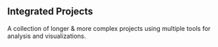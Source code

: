 ## Integrated Projects

A collection of longer & more complex projects using multiple tools for analysis and visualizations. 
